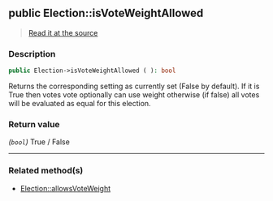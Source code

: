 ## public Election::isVoteWeightAllowed

> [Read it at the source](https://github.com/julien-boudry/Condorcet/blob/master/src/Election.php#L332)

### Description    

```php
public Election->isVoteWeightAllowed ( ): bool
```

Returns the corresponding setting as currently set (False by default).
If it is True then votes vote optionally can use weight otherwise (if false) all votes will be evaluated as equal for this election.
    

### Return value   

*(`bool`)* True / False


---------------------------------------

### Related method(s)      

* [Election::allowsVoteWeight](/Docs/api-reference/Election%20Class/Election--allowsVoteWeight.md)    
